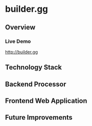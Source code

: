 # builder.gg

## Overview

### Live Demo

http://builder.gg

## Technology Stack

## Backend Processor

## Frontend Web Application

## Future Improvements

